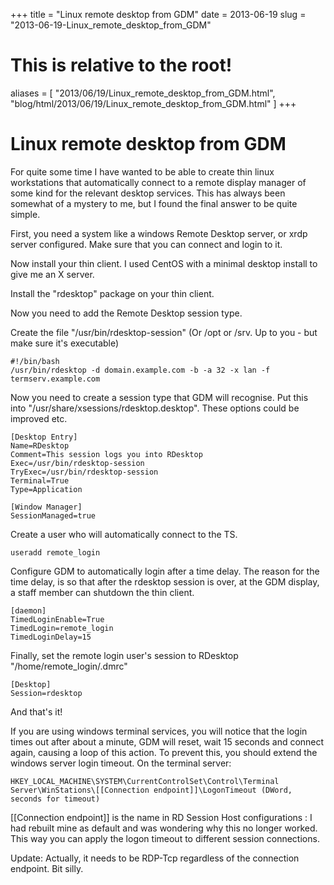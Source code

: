 +++
title = "Linux remote desktop from GDM"
date = 2013-06-19
slug = "2013-06-19-Linux_remote_desktop_from_GDM"
# This is relative to the root!
aliases = [ "2013/06/19/Linux_remote_desktop_from_GDM.html", "blog/html/2013/06/19/Linux_remote_desktop_from_GDM.html" ]
+++
# Linux remote desktop from GDM

For quite some time I have wanted to be able to create thin linux
workstations that automatically connect to a remote display manager of
some kind for the relevant desktop services. This has always been
somewhat of a mystery to me, but I found the final answer to be quite
simple.

First, you need a system like a windows Remote Desktop server, or xrdp
server configured. Make sure that you can connect and login to it.

Now install your thin client. I used CentOS with a minimal desktop
install to give me an X server.

Install the \"rdesktop\" package on your thin client.

Now you need to add the Remote Desktop session type.

Create the file \"/usr/bin/rdesktop-session\" (Or /opt or /srv. Up to
you - but make sure it\'s executable)

    #!/bin/bash
    /usr/bin/rdesktop -d domain.example.com -b -a 32 -x lan -f termserv.example.com

Now you need to create a session type that GDM will recognise. Put this
into \"/usr/share/xsessions/rdesktop.desktop\". These options could be
improved etc.

    [Desktop Entry]
    Name=RDesktop
    Comment=This session logs you into RDesktop
    Exec=/usr/bin/rdesktop-session
    TryExec=/usr/bin/rdesktop-session
    Terminal=True
    Type=Application

    [Window Manager]
    SessionManaged=true

Create a user who will automatically connect to the TS.

    useradd remote_login

Configure GDM to automatically login after a time delay. The reason for
the time delay, is so that after the rdesktop session is over, at the
GDM display, a staff member can shutdown the thin client.

    [daemon]
    TimedLoginEnable=True
    TimedLogin=remote_login
    TimedLoginDelay=15

Finally, set the remote login user\'s session to RDesktop
\"/home/remote_login/.dmrc\"

    [Desktop]
    Session=rdesktop

And that\'s it!

If you are using windows terminal services, you will notice that the
login times out after about a minute, GDM will reset, wait 15 seconds
and connect again, causing a loop of this action. To prevent this, you
should extend the windows server login timeout. On the terminal server:

    HKEY_LOCAL_MACHINE\SYSTEM\CurrentControlSet\Control\Terminal Server\WinStations\[[Connection endpoint]]\LogonTimeout (DWord, seconds for timeout)

\[\[Connection endpoint\]\] is the name in RD Session Host
configurations : I had rebuilt mine as default and was wondering why
this no longer worked. This way you can apply the logon timeout to
different session connections.

Update: Actually, it needs to be RDP-Tcp regardless of the connection
endpoint. Bit silly.

